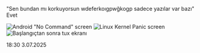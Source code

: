 "Sen bundan mı korkuyorsun wdeferkoıgpwğkogp sadece yazılar var bazı"
Evet

![Android "No Command" screen](https://images.ultfone.com/topics/android/android-no-command.jpg)
![Linux Kernel Panic screen](https://www.linuxadictos.com/wp-content/uploads/kernel-panic-linux.jpg)
![Başlangıçtan sonra tux ekranı](https://forums.ubports.com/assets/uploads/files/1615311960311-20210309_231357_hdr.jpg)

18:30 3.07.2025
